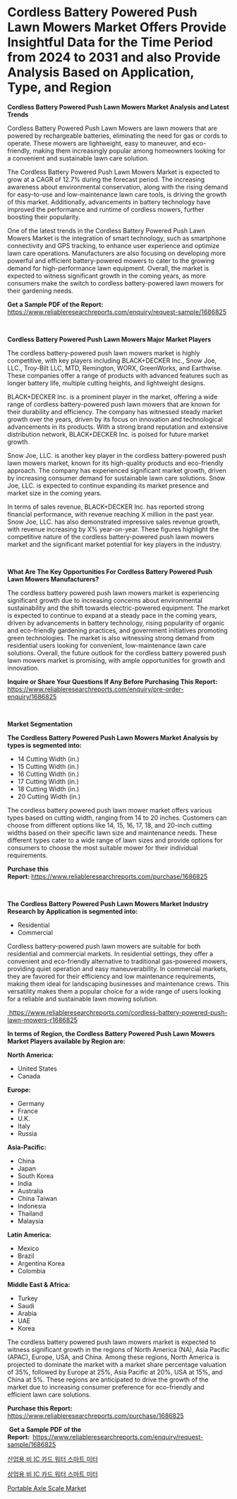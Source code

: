 <p><h1>Cordless Battery Powered Push Lawn Mowers Market Offers Provide Insightful Data for the Time Period from 2024 to 2031 and also Provide Analysis Based on Application, Type, and Region</h1></p><p><strong>Cordless Battery Powered Push Lawn Mowers Market Analysis and Latest Trends</strong></p>
<p><p>Cordless Battery Powered Push Lawn Mowers are lawn mowers that are powered by rechargeable batteries, eliminating the need for gas or cords to operate. These mowers are lightweight, easy to maneuver, and eco-friendly, making them increasingly popular among homeowners looking for a convenient and sustainable lawn care solution.</p><p>The Cordless Battery Powered Push Lawn Mowers Market is expected to grow at a CAGR of 12.7% during the forecast period. The increasing awareness about environmental conservation, along with the rising demand for easy-to-use and low-maintenance lawn care tools, is driving the growth of this market. Additionally, advancements in battery technology have improved the performance and runtime of cordless mowers, further boosting their popularity.</p><p>One of the latest trends in the Cordless Battery Powered Push Lawn Mowers Market is the integration of smart technology, such as smartphone connectivity and GPS tracking, to enhance user experience and optimize lawn care operations. Manufacturers are also focusing on developing more powerful and efficient battery-powered mowers to cater to the growing demand for high-performance lawn equipment. Overall, the market is expected to witness significant growth in the coming years, as more consumers make the switch to cordless battery-powered lawn mowers for their gardening needs.</p></p>
<p><strong>Get a Sample PDF of the Report:&nbsp;</strong> <a href="https://www.reliableresearchreports.com/enquiry/request-sample/1686825">https://www.reliableresearchreports.com/enquiry/request-sample/1686825</a></p>
<p>&nbsp;</p>
<p><strong>Cordless Battery Powered Push Lawn Mowers Major Market Players</strong></p>
<p><p>The cordless battery-powered push lawn mowers market is highly competitive, with key players including BLACK+DECKER Inc., Snow Joe, LLC., Troy-Bilt LLC, MTD, Remington, WORX, GreenWorks, and Earthwise. These companies offer a range of products with advanced features such as longer battery life, multiple cutting heights, and lightweight designs.</p><p>BLACK+DECKER Inc. is a prominent player in the market, offering a wide range of cordless battery-powered push lawn mowers that are known for their durability and efficiency. The company has witnessed steady market growth over the years, driven by its focus on innovation and technological advancements in its products. With a strong brand reputation and extensive distribution network, BLACK+DECKER Inc. is poised for future market growth.</p><p>Snow Joe, LLC. is another key player in the cordless battery-powered push lawn mowers market, known for its high-quality products and eco-friendly approach. The company has experienced significant market growth, driven by increasing consumer demand for sustainable lawn care solutions. Snow Joe, LLC. is expected to continue expanding its market presence and market size in the coming years.</p><p>In terms of sales revenue, BLACK+DECKER Inc. has reported strong financial performance, with revenue reaching X million in the past year. Snow Joe, LLC. has also demonstrated impressive sales revenue growth, with revenue increasing by X% year-on-year. These figures highlight the competitive nature of the cordless battery-powered push lawn mowers market and the significant market potential for key players in the industry.</p></p>
<p>&nbsp;</p>
<p><strong>What Are The Key Opportunities For Cordless Battery Powered Push Lawn Mowers Manufacturers?</strong></p>
<p><p>The cordless battery powered push lawn mowers market is experiencing significant growth due to increasing concerns about environmental sustainability and the shift towards electric-powered equipment. The market is expected to continue to expand at a steady pace in the coming years, driven by advancements in battery technology, rising popularity of organic and eco-friendly gardening practices, and government initiatives promoting green technologies. The market is also witnessing strong demand from residential users looking for convenient, low-maintenance lawn care solutions. Overall, the future outlook for the cordless battery powered push lawn mowers market is promising, with ample opportunities for growth and innovation.</p></p>
<p><strong>Inquire or Share Your Questions If Any Before Purchasing This Report:</strong> <a href="https://www.reliableresearchreports.com/enquiry/pre-order-enquiry/1686825">https://www.reliableresearchreports.com/enquiry/pre-order-enquiry/1686825</a></p>
<p>&nbsp;</p>
<p><strong>Market Segmentation</strong></p>
<p><strong>The Cordless Battery Powered Push Lawn Mowers Market Analysis by types is segmented into:</strong></p>
<p><ul><li>14 Cutting Width (in.)</li><li>15 Cutting Width (in.)</li><li>16 Cutting Width (in.)</li><li>17 Cutting Width (in.)</li><li>18 Cutting Width (in.)</li><li>20 Cutting Width (in.)</li></ul></p>
<p><p>The cordless battery powered push lawn mower market offers various types based on cutting width, ranging from 14 to 20 inches. Customers can choose from different options like 14, 15, 16, 17, 18, and 20-inch cutting widths based on their specific lawn size and maintenance needs. These different types cater to a wide range of lawn sizes and provide options for consumers to choose the most suitable mower for their individual requirements.</p></p>
<p><strong>Purchase this Report:&nbsp;</strong><a href="https://www.reliableresearchreports.com/purchase/1686825">https://www.reliableresearchreports.com/purchase/1686825</a></p>
<p>&nbsp;</p>
<p><strong>The Cordless Battery Powered Push Lawn Mowers Market Industry Research by Application is segmented into:</strong></p>
<p><ul><li>Residential</li><li>Commercial</li></ul></p>
<p><p>Cordless battery-powered push lawn mowers are suitable for both residential and commercial markets. In residential settings, they offer a convenient and eco-friendly alternative to traditional gas-powered mowers, providing quiet operation and easy maneuverability. In commercial markets, they are favored for their efficiency and low maintenance requirements, making them ideal for landscaping businesses and maintenance crews. This versatility makes them a popular choice for a wide range of users looking for a reliable and sustainable lawn mowing solution.</p></p>
<p><a href="https://www.reliableresearchreports.com/cordless-battery-powered-push-lawn-mowers-r1686825">&nbsp;https://www.reliableresearchreports.com/cordless-battery-powered-push-lawn-mowers-r1686825</a></p>
<p><strong>In terms of Region, the Cordless Battery Powered Push Lawn Mowers Market Players available by Region are:</strong></p>
<p>
    <p> <strong> North America: </strong>
        <ul>
            <li>United States</li>
            <li>Canada</li>
        </ul>
        </p> 
    <p> <strong> Europe: </strong>
        <ul>
            <li>Germany</li>
            <li>France</li>
            <li>U.K.</li>
            <li>Italy</li>
            <li>Russia</li>
        </ul>
        </p> 
    <p> <strong> Asia-Pacific: </strong>
        <ul>
            <li>China</li>
            <li>Japan</li>
            <li>South Korea</li>
            <li>India</li>
            <li>Australia</li>
            <li>China Taiwan</li>
            <li>Indonesia</li>
            <li>Thailand</li>
            <li>Malaysia</li>
        </ul>
        </p> 
    <p> <strong> Latin America: </strong>
        <ul>
            <li>Mexico</li>
            <li>Brazil</li>
            <li>Argentina Korea</li>
            <li>Colombia</li>
        </ul>
        </p> 
    <p> <strong> Middle East & Africa: </strong>
        <ul>
            <li>Turkey</li>
            <li>Saudi</li>
            <li>Arabia</li>
            <li>UAE</li>
            <li>Korea</li>
        </ul>
    </p>
    </p>
<p><p>The cordless battery powered push lawn mowers market is expected to witness significant growth in the regions of North America (NA), Asia Pacific (APAC), Europe, USA, and China. Among these regions, North America is projected to dominate the market with a market share percentage valuation of 35%, followed by Europe at 25%, Asia Pacific at 20%, USA at 15%, and China at 5%. These regions are anticipated to drive the growth of the market due to increasing consumer preference for eco-friendly and efficient lawn care solutions.</p></p>
<p><strong>Purchase this Report: </strong><a href="https://www.reliableresearchreports.com/purchase/1686825">https://www.reliableresearchreports.com/purchase/1686825</a></p>
<p>&nbsp;<strong>Get a Sample PDF of the Report:&nbsp;&nbsp;</strong><a href="https://www.reliableresearchreports.com/enquiry/request-sample/1686825">https://www.reliableresearchreports.com/enquiry/request-sample/1686825</a></p>
<p><strong></strong></p>
<p><p><a href="https://github.com/jntpkh496620/Market-Research-Report-List-2/blob/main/9676765106148.md">산업용 비 IC 카드 워터 스마트 미터</a></p><p><a href="https://github.com/vsoq0zknh59/Market-Research-Report-List-2/blob/main/3157486106149.md">상업용 비 IC 카드 워터 스마트 미터</a></p><p><a href="https://view.publitas.com/reportprime-1/global-portable-axle-scale-market-is-projected-to-grow-at-a-cagr-of-7-3-forcasted-for-period-from-2024-to-2031/">Portable Axle Scale Market</a></p></p>